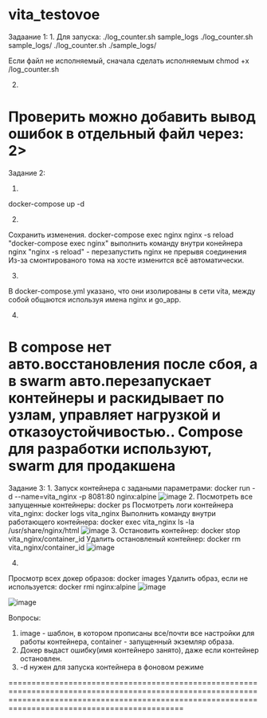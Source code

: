 # vita_testovoe
Задаание 1:
1.
Для запуска: 
./log_counter.sh sample_logs
./log_counter.sh sample_logs/
./log_counter.sh ./sample_logs/

Если файл не исполняемый, сначала сделать исполняемым
chmod +x /log_counter.sh

2. 
Проверить можно добавить вывод ошибок в отдельный файл через: 2>
========================================================================================================================================================================================================
Задание 2:

1. 
 docker-compose up -d

2.
 Сохранить изменения.
 docker-compose exec nginx nginx -s reload
 "docker-compose exec nginx"  выполнить команду внутри конейнера nginx
 "nginx -s reload" - перезапустить nginx не прерывя соединения
 Из-за смонтированого тома на хосте изменится всё автоматически.

3.
 В docker-compose.yml указано, что они изолированы в сети vita, между собой общаются используя имена nginx и go_app.

4.
 В compose нет авто.восстановления после сбоя, а в swarm авто.перезапускает контейнеры и раскидывает по узлам, управляет нагрузкой и отказоустойчивостью..
 Compose для разработки используют, swarm для продакшена
========================================================================================================================================================================================================

Задание 3:
 1.
  Запуск контейнера с задаными параметрами: docker run -d  --name=vita_nginx -p 8081:80 nginx:alpine
  ![image](https://github.com/user-attachments/assets/f2464544-de07-49a8-8c35-c369e3ecd849)
 2. 
  Посмотреть все запущенные контейнеры: docker ps
  Посмотреть логи контейнера vita_nginx: docker logs vita_nginx
  Выполнить команду внутри работающего контейнера: docker exec vita_nginx ls -la /usr/share/nginx/html
  ![image](https://github.com/user-attachments/assets/1ebe1070-b4fb-4e22-aa36-b3f7ce58b4c5)
 3.
  Остановить контейнер: docker stop vita_nginx/container_id
  Удалить остановленый контейнер: docker rm vita_nginx/container_id
  ![image](https://github.com/user-attachments/assets/88c53732-5081-407e-974b-de0a4af9c134)

 4. 
  Просмотр всех докер образов: docker images
  Удалить образ, если не используется: docker rmi nginx:alpine
![image](https://github.com/user-attachments/assets/54d5ad1b-a13c-4dc5-b23f-bfb14e302656)
 
![image](https://github.com/user-attachments/assets/592bd9e9-14b6-4b38-a9b1-dbf976559212)

 Вопросы:
  1. image - шаблон, в котором прописаны все/почти все настройки для работы контейнера, container - запущенный экземляр образа.
  2. Докер выдаст ошибку(имя контейнеро занято), даже если контейнер остановлен.
  3. -d нужен для запуска контейнера в фоновом режиме 

========================================================================================================================================================================================================

